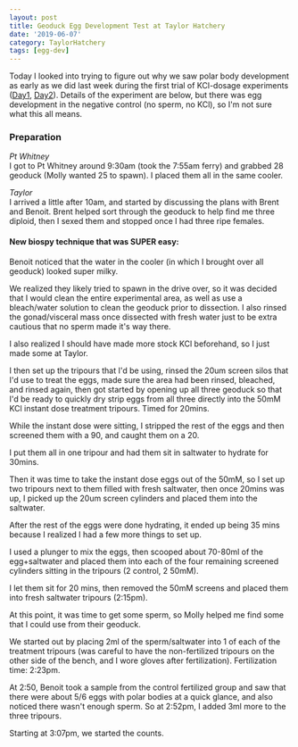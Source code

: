 ```yaml
---
layout: post
title: Geoduck Egg Development Test at Taylor Hatchery
date: '2019-06-07'
category: TaylorHatchery
tags: [egg-dev]
---
```

Today I looked into trying to figure out why we saw polar body development as early as we did last week during the first trial of KCl-dosage experiments ([Day1](https://grace-ac.github.io/day1-geo-stripspawn/), [Day2](https://grace-ac.github.io/taylor-stripspawn-day2/)). Details of the experiment are below, but there was egg development in the negative control (no sperm, no KCl), so I'm not sure what this all means. 

### Preparation
*Pt Whitney*    
I got to Pt Whitney around 9:30am (took the 7:55am ferry) and grabbed 28 geoduck (Molly wanted 25 to spawn). I placed them all in the same cooler.

*Taylor*     
I arrived a little after 10am, and started by discussing the plans with Brent and Benoit. Brent helped sort through the geoduck to help find me three diploid, then I sexed them and stopped once I had three ripe females.     

#### New biospy technique that was SUPER easy:     

Benoit noticed that the water in the cooler (in which I brought over all geoduck) looked super milky.     
[]()     

We realized they likely tried to spawn in the drive over, so it was decided that I would clean the entire experimental area, as well as use a bleach/water solution to clean the geoduck prior to dissection. I also rinsed the gonad/visceral mass once dissected with fresh water just to be extra cautious that no sperm made it's way there. 

I also realized I should have made more stock KCl beforehand, so I just made some at Taylor.     
[]()

I then set up the tripours that I'd be using, rinsed the 20um screen silos that I'd use to treat the eggs, made sure the area had been rinsed, bleached, and rinsed again, then got started by opening up all three geoduck so that I'd be ready to quickly dry strip eggs from all three directly into the 50mM KCl instant dose treatment tripours. Timed for 20mins.

While the instant dose were sitting, I stripped the rest of the eggs and then screened them with a 90, and caught them on a 20. 

I put them all in one tripour and had them sit in saltwater to hydrate for 30mins. 

Then it was time to take the instant dose eggs out of the 50mM, so I set up two tripours next to them filled with fresh saltwater, then once 20mins was up, I picked up the 20um screen cylinders and placed them into the saltwater.

After the rest of the eggs were done hydrating, it ended up being 35 mins because I realized I had a few more things to set up. 

I used a plunger to mix the eggs, then scooped about 70-80ml of the egg+saltwater and placed them into each of the four remaining screened cylinders sitting in the tripours (2 control, 2 50mM). 

I let them sit for 20 mins, then removed the 50mM screens and placed them into fresh saltwater tripours (2:15pm).

At this point, it was time to get some sperm, so Molly helped me find some that I could use from their geoduck.

We started out by placing 2ml of the sperm/saltwater into 1 of each of the treatment tripours (was careful to have the non-fertilized tripours on the other side of the bench, and I wore gloves after fertilization). Fertilization time: 2:23pm.

At 2:50, Benoit took a sample from the control fertilized group and saw that there were about 5/6 eggs with polar bodies at a quick glance, and also noticed there wasn't enough sperm. So at 2:52pm, I added 3ml more to the three tripours. 

Starting at 3:07pm, we started the counts. 


